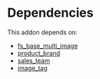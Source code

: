 # Dependencies

This addon depends on:

- [fs_base_multi_image](../../odoo-bringout-oca-storage-fs_base_multi_image)
- [product_brand](../../odoo-bringout-oca-brand-product_brand)
- [sales_team](../../odoo-bringout-oca-ocb-sales_team)
- [image_tag](../../odoo-bringout-oca-storage-image_tag)
